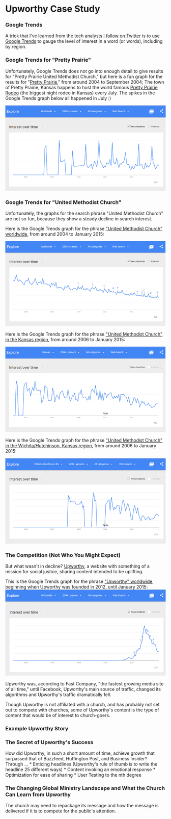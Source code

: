 # Upworthy Case Study

### Google Trends

A trick that I've learned from the tech analysts [I follow on Twitter](https://twitter.com/katimichel/following) is to use [Google Trends](http://www.google.com/trends) to gauge the level of interest in a word (or words), including by region. 

### Google Trends for "Pretty Prairie"

Unfortunately, Google Trends does not go into enough detail to give results for "Pretty Prairie United Methodist Church," but here is a fun graph for the results for "[Pretty Prairie](http://www.google.com/trends/explore#q=pretty%20prairie)," from around 2004 to September 2004; The town of Pretty Prairie, Kansas happens to host the world famous [Pretty Prairie Rodeo](http://www.pprodeo.com) (the biggest night rodeo in Kansas) every July. The spikes in the Google Trends graph below all happened in July :) 

![](images/google-trends-pretty-prairie-worldwide.png)

### Google Trends for "United Methodist Church"

Unfortunately, the graphs for the search phrase "United Methodist Church" are not so fun, because they show a steady decline in search interest. 

Here is the Google Trends graph for the phrase ["United Methodist Church" worldwide](http://www.google.com/trends/explore#q=united%20methodist%20church), from around 2004 to January 2015: 

![](images/google-trend-united-methodist-church-worldwide.png)

Here is the Google Trends graph for the phrase ["United Methodist Church" in the Kansas region](http://www.google.com/trends/explore#geo=US-KS&q=united+methodist+church), from around 2006 to January 2015: 

![](images/google-trends-united-methodist-church-kansas.png)

Here is the Google Trends graph for the phrase ["United Methodist Church" in the Wichita/Hutchinson, Kansas region](http://www.google.com/trends/explore#geo=US-KS-678&q=united+methodist+church), from around 2006 to January 2015: 

![](images/google-trends-united-methodist-church-wichita-hutchinson.png)

### The Competition (Not Who You Might Expect)

But what wasn't in decline? [Upworthy](http://www.upworthy.com), a website with something of a mission for social justice, sharing content intended to be uplifting. 

This is the Google Trends graph for the phrase ["Upworthy" worldwide](http://www.google.com/trends/explore#q=upworthy), beginning when Upworthy was founded in 2012, until January 2015: <br>
![](images/google-trends-upworthy-worldwide.png)

Upworthy was, according to Fast Company, "the fastest growing media site of all time," until Facebook, Upworthy's main source of traffic, changed its algorithms and Upworthy's traffic dramatically fell. 

Though Upworthy is not affiliated with a church, and has probably not set out to compete with churches, some of Upworthy's content is the type of content that would be of interest to church-goers.

### Example Upworthy Story

### The Secret of Upworthy's Success

How did Upworthy, in such a short amount of time, achieve growth that surpassed that of Buzzfeed, Huffington Post, and Business Insider?
<br>
Through ...
* 
Enticing headlines (Upworthy's rule of thumb is to write the headline 25 different ways)
* 
Content invoking an emotional response
* 
Optimization for ease of sharing
* 
User Testing to the nth degree

### The Changing Global Ministry Landscape and What the Church Can Learn from Upworthy

The church may need to repackage its message and how the message is delivered if it is to compete for the public's attention. 

